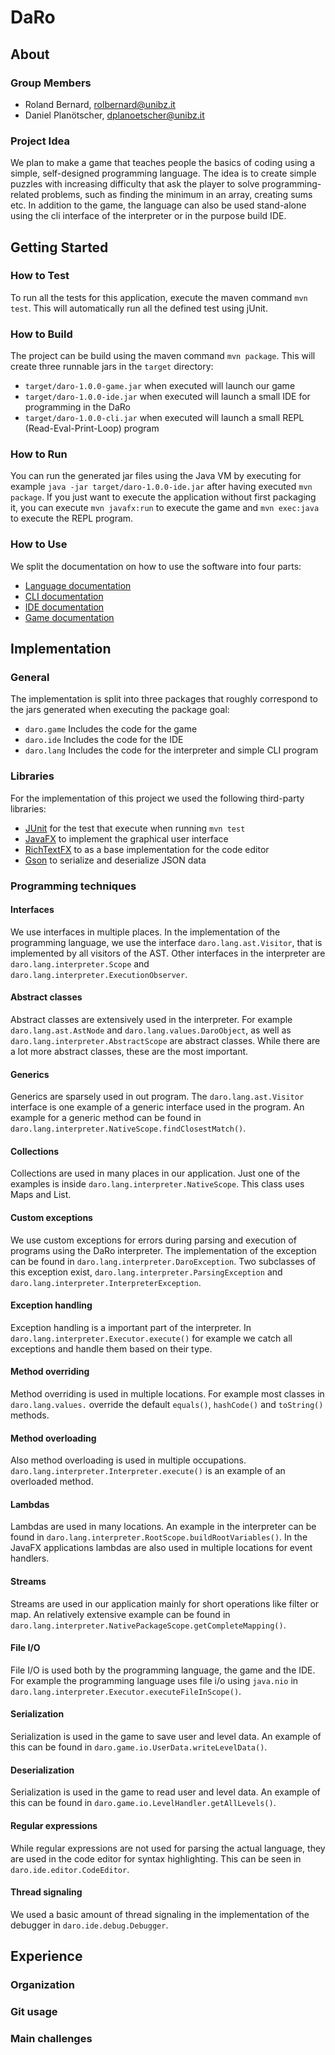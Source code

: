 # DaRo

## About

### Group Members

* Roland Bernard, rolbernard@unibz.it
* Daniel Planötscher, dplanoetscher@unibz.it

### Project Idea

We plan to make a game that teaches people the basics of coding using a simple, self-designed
programming language. The idea is to create simple puzzles with increasing difficulty that ask the
player to solve programming-related problems, such as finding the minimum in an array, creating sums
etc.
In addition to the game, the language can also be used stand-alone using the cli interface of the
interpreter or in the purpose build IDE.

## Getting Started

### How to Test

To run all the tests for this application, execute the maven command `mvn test`. This will
automatically run all the defined test using jUnit.

### How to Build

The project can be build using the maven command `mvn package`. This will create three runnable jars
in the `target` directory:
* `target/daro-1.0.0-game.jar` when executed will launch our game
* `target/daro-1.0.0-ide.jar` when executed will launch a small IDE for programming in the DaRo
* `target/daro-1.0.0-cli.jar` when executed will launch a small REPL (Read-Eval-Print-Loop) program

### How to Run

You can run the generated jar files using the Java VM by executing for example `java -jar
target/daro-1.0.0-ide.jar` after having executed `mvn package`. If you just want to execute the
application without first packaging it, you can execute `mvn javafx:run` to execute the game and
`mvn exec:java` to execute the REPL program.

### How to Use

We split the documentation on how to use the software into four parts:
* [Language documentation](docs/language.md)
* [CLI documentation](docs/cli.md)
* [IDE documentation](docs/ide.md)
* [Game documentation](docs/game.md)

## Implementation

### General

The implementation is split into three packages that roughly correspond to the jars generated when
executing the package goal:
* `daro.game` Includes the code for the game
* `daro.ide` Includes the code for the IDE
* `daro.lang` Includes the code for the interpreter and simple CLI program

### Libraries

For the implementation of this project we used the following third-party libraries:
* [JUnit](https://junit.org/junit5/) for the test that execute when running `mvn test`
* [JavaFX](https://openjfx.io/) to implement the graphical user interface
* [RichTextFX](https://github.com/FXMisc/RichTextFX) to as a base implementation for the code editor
* [Gson](https://github.com/google/gson) to serialize and deserialize JSON data

### Programming techniques

#### Interfaces

We use interfaces in multiple places. In the implementation of the programming language, we use the
interface `daro.lang.ast.Visitor`, that is implemented by all visitors of the AST. Other interfaces
in the interpreter are `daro.lang.interpreter.Scope` and `daro.lang.interpreter.ExecutionObserver`.

#### Abstract classes

Abstract classes are extensively used in the interpreter. For example `daro.lang.ast.AstNode` and
`daro.lang.values.DaroObject`, as well as `daro.lang.interpreter.AbstractScope` are abstract
classes. While there are a lot more abstract classes, these are the most important.

#### Generics

Generics are sparsely used in out program. The `daro.lang.ast.Visitor` interface is one example of a
generic interface used in the program. An example for a generic method can be found in
`daro.lang.interpreter.NativeScope.findClosestMatch()`.

#### Collections

Collections are used in many places in our application. Just one of the examples is inside
`daro.lang.interpreter.NativeScope`. This class uses Maps and List.

#### Custom exceptions

We use custom exceptions for errors during parsing and execution of programs using the DaRo
interpreter. The implementation of the exception can be found in
`daro.lang.interpreter.DaroException`. Two subclasses of this exception exist,
`daro.lang.interpreter.ParsingException` and `daro.lang.interpreter.InterpreterException`.

#### Exception handling

Exception handling is a important part of the interpreter. In
`daro.lang.interpreter.Executor.execute()` for example we catch all exceptions and handle them based
on their type.

#### Method overriding

Method overriding is used in multiple locations. For example most classes in `daro.lang.values.`
override the default `equals()`, `hashCode()` and `toString()` methods.

#### Method overloading

Also method overloading is used in multiple occupations.
`daro.lang.interpreter.Interpreter.execute()` is an example of an overloaded method.

#### Lambdas

Lambdas are used in many locations. An example in the interpreter can be found in
`daro.lang.interpreter.RootScope.buildRootVariables()`. In the JavaFX applications lambdas are also
used in multiple locations for event handlers.

#### Streams

Streams are used in our application mainly for short operations like filter or map. An relatively
extensive example can be found in `daro.lang.interpreter.NativePackageScope.getCompleteMapping()`.

#### File I/O

File I/O is used both by the programming language, the game and the IDE. For example the programming
language uses file i/o using `java.nio` in `daro.lang.interpreter.Executor.executeFileInScope()`.

#### Serialization

Serialization is used in the game to save user and level data. An example of this can be found in
`daro.game.io.UserData.writeLevelData()`.

#### Deserialization

Serialization is used in the game to read user and level data. An example of this can be found in
`daro.game.io.LevelHandler.getAllLevels()`.

#### Regular expressions

While regular expressions are not used for parsing the actual language, they are used in the code
editor for syntax highlighting. This can be seen in `daro.ide.editor.CodeEditor`.

#### Thread signaling

We used a basic amount of thread signaling in the implementation of the debugger in
`daro.ide.debug.Debugger`.

## Experience

### Organization
<!-- TODO -->

### Git usage
<!-- TODO -->

### Main challenges
<!-- TODO -->

